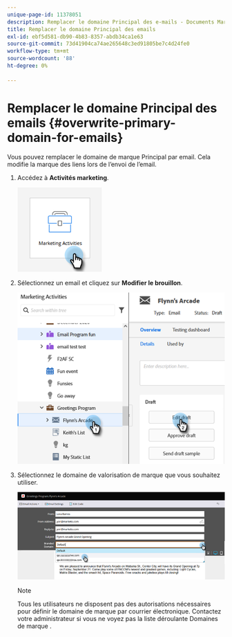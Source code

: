 ```yaml
---
unique-page-id: 11378051
description: Remplacer le domaine Principal des e-mails - Documents Marketo - Documentation du produit
title: Remplacer le domaine Principal des emails
exl-id: ebf5d581-db90-4b83-8357-abdb34ca1e63
source-git-commit: 73d41904ca74ae265648c3ed91805be7c4d24fe0
workflow-type: tm+mt
source-wordcount: '88'
ht-degree: 0%

---
```


# Remplacer le domaine Principal des emails {#overwrite-primary-domain-for-emails}

Vous pouvez remplacer le domaine de marque Principal par email. Cela modifie la marque des liens lors de l’envoi de l’email.

1. Accédez à **Activités marketing**.

   ![](assets/overwrite-primary-domain-for-emails-1.png)

1. Sélectionnez un email et cliquez sur **Modifier le brouillon**.

   ![](assets/overwrite-primary-domain-for-emails-2.png)

1. Sélectionnez le domaine de valorisation de marque que vous souhaitez utiliser.

   ![](assets/overwrite-primary-domain-for-emails-3.png)

   >[!NOTE]
   >
   >Tous les utilisateurs ne disposent pas des autorisations nécessaires pour définir le domaine de marque par courrier électronique. Contactez votre administrateur si vous ne voyez pas la liste déroulante Domaines de marque .
